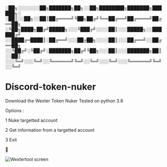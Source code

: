 
░██╗░░░░░░░██╗███████╗██╗░░██╗████████╗███████╗██████╗░
░██║░░██╗░░██║██╔════╝╚██╗██╔╝╚══██╔══╝██╔════╝██╔══██╗
░╚██╗████╗██╔╝█████╗░░░╚███╔╝░░░░██║░░░█████╗░░██████╔╝
░░████╔═████║░██╔══╝░░░██╔██╗░░░░██║░░░██╔══╝░░██╔══██╗
░░╚██╔╝░╚██╔╝░███████╗██╔╝╚██╗░░░██║░░░███████╗██║░░██║
░░░╚═╝░░░╚═╝░░╚══════╝╚═╝░░╚═╝░░░╚═╝░░░╚══════╝╚═╝░░╚═╝
# Discord-token-nuker
Download the Wexter Token Nuker 
Tested on python 3.8

Options : 

1 Nuke targetted account

2 Get information from a targetted account

3 Exit

🚀

![Wextertool screen](https://user-images.githubusercontent.com/95934366/147346098-4dcbe52f-cc98-4ab5-8b8b-a3965070af34.JPG)

